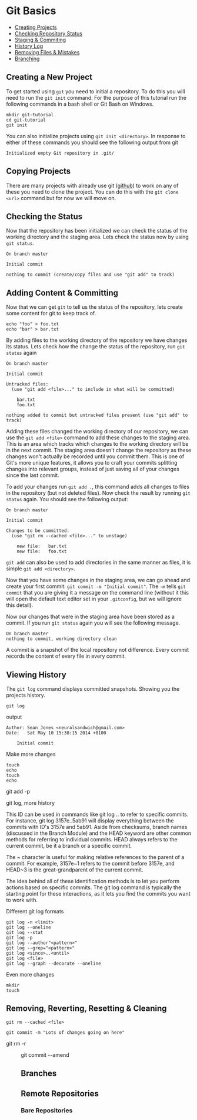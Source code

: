 # Git Basics

* [Creating Projects](#creating-a-new-project)
* [Checking Repository Status](#checking-the-status)
* [Staging & Commiting](#adding-content--committing)
* [History Log](#viewing-history)
* [Removing Files & Mistakes](#removing-reverting-resetting--cleaning)
* [Branching](#branches)

## Creating a New Project

To get started using `git` you need to initial a repository. To do this you will
need to run the `git init` command. For the purpose of this tutorial run the
following commands in a bash shell or Git Bash on Windows.

```
mkdir git-tutorial
cd git-tutorial
git init
```

You can also initialize projects using `git init <directory>`. In response to
either of these commands you should see the following output from git

```
Initialized empty Git repository in .git/
```

## Copying Projects

There are many projects with already use git ([github](http://github.com)) to
work on any of these you need to clone the project. You can do this with the
`git clone <url>` command but for now we will move on.

## Checking the Status

Now that the repository has been initialized we can check the status of the
working directory and the staging area. Lets check the status now by using
`git status`.

```
On branch master

Initial commit

nothing to commit (create/copy files and use "git add" to track)
```

## Adding Content & Committing

Now that we can get `git` to tell us the status of the repository, lets create
some content for git to keep track of.

```
echo "foo" > foo.txt
echo "bar" > bar.txt
```

By adding files to the working directory of the repository we have changes its
status. Lets check how the change the status of the repository, run `git
status` again

```
On branch master

Initial commit

Untracked files:
  (use "git add <file>..." to include in what will be committed)

    bar.txt
    foo.txt

nothing added to commit but untracked files present (use "git add" to track)
```

Adding these files changed the working directory of our repository, we can use
the `git add <file>` command to add these changes to the staging area. This
is an area which tracks which changes to the working directory will be in the
next commit. The staging area doesn't change the repository as these changes
won't actually be recorded until you commit them. This is one of Git's more
unique features, it allows you to craft your commits splitting changes into
relevant groups, instead of just saving all of your changes since the last
commit.

To add your changes run `git add .`, this command adds all changes to files in
the repository (but not deleted files). Now check the result by running
`git status` again. You should see the following output:

```
On branch master

Initial commit

Changes to be committed:
  (use "git rm --cached <file>..." to unstage)

    new file:   bar.txt
    new file:   foo.txt

```

`git add` can also be used to add directories in the same manner as files, it
is simple `git add <directory>`.

Now that you have some changes in the staging area, we can go ahead and create
your first commit: `git commit -m "Initial commit"`. The `-m` tells `git commit`
that you are giving it a message on the command line (without it this will open
the default text editor set in your `.gitconfig`, but we will ignore this
detail).

Now our changes that were in the staging area have been stored as a commit. If
you run `git status` again you will see the following message.

```
On branch master
nothing to commit, working directory clean

```

A commit is a snapshot of the local repository not difference. Every commit
records the content of every file in every commit.

## Viewing History

The `git log` command displays committed snapshots. Showing you the projects
history.

`git log`

output

```
Author: Sean Jones <neuralsandwich@gmail.com>
Date:   Sat May 10 15:38:15 2014 +0100

    Initial commit
```

Make more changes

```
touch
echo
touch
echo
```

git add -p

git log, more history

This ID can be used in commands like git log <since>..<until> to refer to
specific commits. For instance, git log 3157e..5ab91 will display everything
between the commits with ID's 3157e and 5ab91. Aside from checksums, branch
names (discussed in the Branch Module) and the HEAD keyword are other common
methods for referring to individual commits. HEAD always refers to the current
commit, be it a branch or a specific commit.

The ~ character is useful for making relative references to the parent of a
commit. For example, 3157e~1 refers to the commit before 3157e, and HEAD~3 is
the great-grandparent of the current commit.

The idea behind all of these identification methods is to let you perform
actions based on specific commits. The git log command is typically the
starting point for these interactions, as it lets you find the commits you want
to work with.

Different git log formats

```
git log -n <limit>
git log --oneline
git log --stat
git log -p
git log --author"<pattern>"
git log --grep="<pattern>"
git log <since>..<until>
git log <file>
git log --graph --decorate --oneline
```

Even more changes

```
mkdir 
touch
```

## Removing, Reverting, Resetting & Cleaning

```
git rm --cached <file>
```

```
git commit -m "Lots of changes going on here"
```

git rm -r <dir>

git commit --amend

## Branches

## Remote Repositories

### Bare Repositories
